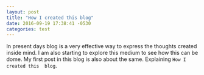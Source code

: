 ```yaml
---
layout: post
title: "How I created this blog"
date: 2016-09-19 17:38:41 -0530
categories: test
---
```


In present days blog is a very effective way to express the thoughts created inside mind. I am also starting to explore 
this medium to see how this can be dome. My first post in this blog is also about the same. Explaining `How I created this 
blog`.

